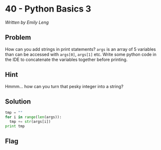 # 40 - Python Basics 3

*Written by Emily Leng*

## Problem

How can you add strings in print statements? `args` is an array of 5 variables than can be accessed with `args[0]`, `args[1]` etc. Write some python code in the IDE to concatenate the variables together before printing.

## Hint

Hmmm... how can you turn that pesky integer into a string?

## Solution

```python
tmp = ""
for i in range(len(args)):
  tmp += str(args[i])
print tmp
```

## Flag
